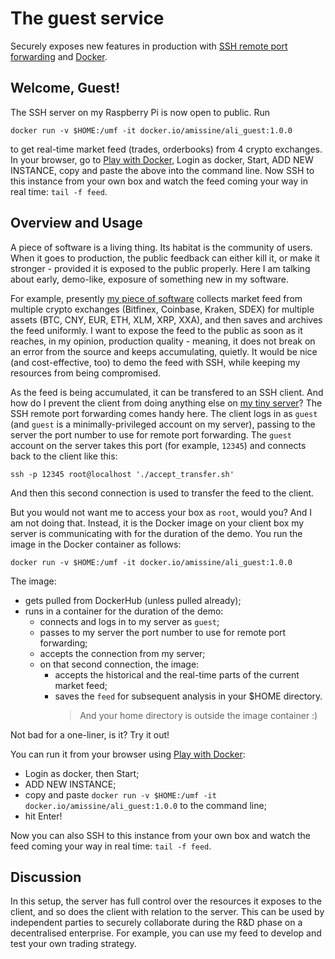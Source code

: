 # The guest service

Securely exposes new features in production with [SSH remote port forwarding](https://www.ssh.com/ssh/tunneling/example) and [Docker](https://www.docker.com/). 

## Welcome, Guest!

The SSH server on my Raspberry Pi is now open to public. Run
```
docker run -v $HOME:/umf -it docker.io/amissine/ali_guest:1.0.0
```
to get real-time market feed (trades, orderbooks) from 4 crypto exchanges. In your browser, go to [Play with Docker](https://labs.play-with-docker.com/), Login as docker, Start, ADD NEW INSTANCE, copy and paste the above into the command line. Now SSH to this instance from your own box and watch the feed coming your way in real time: `tail -f feed`.

## Overview and Usage

A piece of software is a living thing. Its habitat is the community of users. When it goes to production, the public feedback can either kill it, or make it stronger - provided it is  exposed to the public properly. Here I am talking about early, demo-like, exposure of something new in my software.

For example, presently [my piece of software](https://docs.google.com/document/d/11oG00Nvn6vcFC2AemFmSkZNp0trEFrUHxL0IrkGR45c/ "the ALI project") collects market feed from multiple crypto exchanges (Bitfinex, Coinbase, Kraken, SDEX) for multiple assets (BTC, CNY, EUR, ETH, XLM, XRP, XXA), and then saves and archives the feed uniformly. I want to expose the feed to the public as soon as it reaches, in my opinion, production quality - meaning, it does not break on an error from the source and keeps accumulating, quietly. It would be nice (and cost-effective, too) to demo the feed with SSH, while keeping my resources from being compromised.

As the feed is being accumulated, it can be transfered to an SSH client. And how do I prevent the client from doing anything else on [my tiny server](https://drive.google.com/file/d/1tiVi1AVFkxgE-5RaiBIqzkmofzAcwlb9/view?usp=sharing "Raspberry Pi 4B")? The SSH remote port forwarding comes handy here. The client logs in as `guest` (and `guest` is a minimally-privileged account on my server), passing to the server the port number to use for remote port forwarding. The `guest` account on the server takes this port (for example, `12345`) and connects back to the client like this:

```
ssh -p 12345 root@localhost './accept_transfer.sh'
```

And then this second connection is used to transfer the feed to the client.

But you would not want me to access your box as `root`, would you? And I am not doing that. Instead, it is the Docker image on your client box my server is communicating with for the duration of the demo. You run the image in the Docker container as follows:

```
docker run -v $HOME:/umf -it docker.io/amissine/ali_guest:1.0.0
```

The image:
- gets pulled from DockerHub (unless pulled already);
- runs in a container for the duration of the demo:
  - connects and logs in to my server as `guest`;
  - passes to my server the port number to use for remote port forwarding;
  - accepts the connection from my server;
  - on that second connection, the image:
    - accepts the historical and the real-time parts of the current market feed;
    - saves the `feed` for subsequent analysis in your $HOME directory.
      > And your home directory is outside the image container :)

Not bad for a one-liner, is it? Try it out!

You can run it from your browser using [Play with Docker](https://labs.play-with-docker.com/):
- Login as docker, then Start;
- ADD NEW INSTANCE;
- copy and paste `docker run -v $HOME:/umf -it docker.io/amissine/ali_guest:1.0.0` to the command line;
- hit Enter!

Now you can also SSH to this instance from your own box and watch the feed coming your way in real time: `tail -f feed`.

## Discussion

In this setup, the server has full control over the resources it exposes to the client, and so does the client with relation to the server. This can be used by independent parties to securely collaborate during the R&D phase on a decentralised enterprise. For example, you can use my feed to develop and test your own trading strategy.
